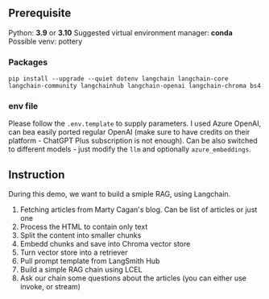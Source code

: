 ## Prerequisite

Python: **3.9** or **3.10**
Suggested virtual environment manager: **conda**
Possible venv: pottery

### Packages
```
pip install --upgrade --quiet dotenv langchain langchain-core langchain-community langchainhub langchain-openai langchain-chroma bs4
```

### env file
Please follow the `.env.template` to supply parameters. I used Azure OpenAI, can bea easily ported regular OpenAI (make sure to have credits on their platform - ChatGPT Plus subscription is not enough). Can be also switched to different models - just modify the `llm` and optionally `azure_embeddings`.

## Instruction
During this demo, we want to build a smiple RAG, using Langchain. 
1. Fetching articles from Marty Cagan's blog. Can be list of articles or just one
2. Process the HTML to contain only text
3. Split the content into smaller chunks
4. Embedd chunks and save into Chroma vector store
5. Turn vector store into a retriever
6. Pull prompt template from LangSmith Hub
7. Build a simple RAG chain using LCEL
8. Ask our chain some questions about the articles (you can either use invoke, or stream)